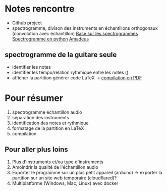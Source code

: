 
# Notes rencontre
- Github project
- spectrogramme, divison des instruments en échantillons orthogonaux (convolution avec échantillon)
[Base sur les spectrogrammes](https://www.izotope.com/en/learn/understanding-spectrograms.html)
[Spectrogramme en python](https://dolby.io/blog/beginners-guide-to-visualizing-audio-as-a-spectogram-in-python/)
[Amadeus](https://www.google.com/url?sa=t&source=web&rct=j&opi=89978449&url=https://apps.apple.com/us/app/amadeus-pro/id438292371%3Fmt%3D12&ved=2ahUKEwi036SnzLqFAxUAMmIAHf3TAXUQFnoECBQQAQ&usg=AOvVaw1Nk_j_fI1zt6nfWL-DUheG)

## spectrogramme de la guitare seule
- identifier les notes
- identifier les tempo/relation rythmique entre les notes ()
- afficher la partition
générer code LaTeX -> [compilation en PDF](latex4musicians.pdf)


# Pour résumer
1. spectrogramme échantillon audio
2. séparation des instruments
3. identification des notes et rythmique
4. formatage de la partition en LaTeX
5. compilation
## Pour aller plus loins
1. Plus d'instruments et/ou type d'instruments
2. Amoindrir la qualité de l'échantillon audio
3. Exporter le programme sur un plus petit appareil (arduino) -> exporter la partition sur un site web temporaire (cloudflared)?
4. Multiplatforme (Windows, Mac, Linux) avec docker

